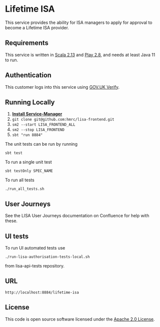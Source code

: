 # Lifetime ISA

This service provides the ability for ISA managers to apply for approval to become a Lifetime ISA provider.

## Requirements

This service is written in [Scala 2.13](http://www.scala-lang.org/) and [Play 2.8](http://playframework.com/), and needs at least Java 11 to run.

## Authentication

This customer logs into this service using [GOV.UK Verify](https://www.gov.uk/government/publications/introducing-govuk-verify/introducing-govuk-verify).

## Running Locally

1. **[Install Service-Manager](https://github.com/hmrc/service-manager/wiki/Install#install-service-manager)**
2. `git clone git@github.com:hmrc/lisa-frontend.git`
3. `sm2 --start LISA_FRONTEND_ALL`
4. `sm2 --stop LISA_FRONTEND`
5. `sbt "run 8884"`

The unit tests can be run by running
```
sbt test
```

To run a single unit test
```
sbt testOnly SPEC_NAME
```

To run all tests
```
./run_all_tests.sh
```

## User Journeys

See the LISA User Journeys documentation on Confluence for help with these.

## UI tests

To run UI automated tests use 
```
./run-lisa-authorisation-tests-local.sh 
```
from lisa-api-tests repository.

## URL

`http://localhost:8884/lifetime-isa`

## License

This code is open source software licensed under the [Apache 2.0 License]("http://www.apache.org/licenses/LICENSE-2.0.html").
